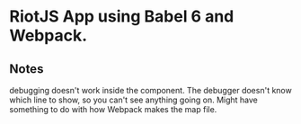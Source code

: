 # RiotJS App using Babel 6 and Webpack.

## Notes
debugging doesn't work inside the component. The debugger doesn't know which line to show, so you can't see anything going on. Might have something to do with how Webpack makes the map file.
